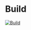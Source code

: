 # Build

[![Build](https://github.com/Vaibhav9999999/M2-EmbSys/actions/workflows/Build.yml/badge.svg)](https://github.com/Vaibhav9999999/M2-EmbSys/actions/workflows/Build.yml)
